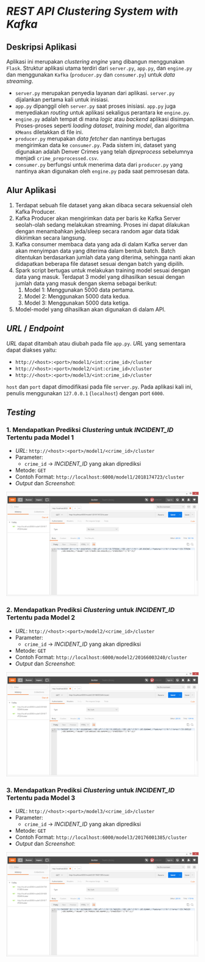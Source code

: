 # *REST API Clustering System with Kafka*
## Deskripsi Aplikasi
Aplikasi ini merupakan *clustering engine* yang dibangun menggunakan ``Flask``. Struktur aplikasi utama terdiri dari `server.py`, `app.py`, dan `engine.py` dan menggunakan `Kafka` (`producer.py` dan `consumer.py`) untuk *data streaming*.
- `server.py` merupakan penyedia layanan dari aplikasi. `server.py` dijalankan pertama kali untuk inisiasi.
- `app.py` dipanggil oleh `server.py` saat proses inisiasi. `app.py` juga menyediakan *routing* untuk aplikasi sekaligus perantara ke `engine.py`.
- `engine.py` adalah tempat di mana *logic* atau *backend* aplikasi disimpan. Proses-proses seperti *loading dataset*, *training model*, dan algoritma ``KMeans`` diletakkan di file ini.
- `producer.py` merupakan *data fetcher* dan nantinya bertugas mengirimkan data ke `consumer.py`. Pada sistem ini, dataset yang digunakan adalah Denver Crimes yang telah di*preprocess* sebelumnya menjadi `crime_preprocessed.csv`.
- `consumer.py` berfungsi untuk menerima data dari `producer.py` yang nantinya akan digunakan oleh `engine.py` pada saat pemrosesan data.
## Alur Aplikasi
1. Terdapat sebuah file dataset yang akan dibaca secara sekuensial oleh Kafka Producer.
2. Kafka Producer akan mengirimkan data per baris ke Kafka Server seolah-olah sedang
melakukan streaming. Proses ini dapat dilakukan dengan menambahkan jeda/sleep secara
random agar data tidak dikirimkan secara langsung.
3. Kafka consumer membaca data yang ada di dalam Kafka server dan akan menyimpan data
yang diterima dalam bentuk batch. Batch ditentukan berdasarkan jumlah data yang diterima, sehingga nanti akan didapatkan beberapa file dataset sesuai dengan batch yang dipilih.
4. Spark script bertugas untuk melakukan training model sesuai dengan data yang masuk.
Terdapat 3 model yang dihasilkan sesuai dengan jumlah data yang masuk dengan skema sebagai berikut:
   1. Model 1: Menggunakan 5000 data pertama.
   2. Model 2: Menggunakan 5000 data kedua.
   3. Model 3: Menggunakan 5000 data ketiga.
5. Model-model yang dihasilkan akan digunakan di dalam API.
## *URL* / *Endpoint*
*URL* dapat ditambah atau diubah pada file `app.py`. *URL* yang sementara dapat diakses yaitu:
- `http://<host>:<port>/model1/<int:crime_id>/cluster`
- `http://<host>:<port>/model2/<int:crime_id>/cluster`
- `http://<host>:<port>/model3/<int:crime_id>/cluster`

``host`` dan ``port`` dapat dimodifikasi pada file `server.py`. Pada aplikasi kali ini, penulis menggunakan `127.0.0.1` (`localhost`) dengan port `6000`.
## *Testing*
### 1. Mendapatkan Prediksi *Clustering* untuk *INCIDENT_ID* Tertentu pada Model 1
- *URL*: `http://<host>:<port>/model1/<crime_id>/cluster`
- Parameter:
  - ``crime_id`` -> *INCIDENT_ID* yang akan diprediksi
- Metode: `GET`
- Contoh Format: `http://localhost:6000/model1/2018174723/cluster`
- *Output* dan *Screenshot*:

![1](img/model1.PNG)
### 2. Mendapatkan Prediksi *Clustering* untuk *INCIDENT_ID* Tertentu pada Model 2
- *URL*: `http://<host>:<port>/model2/<crime_id>/cluster`
- Parameter:
  - ``crime_id`` -> *INCIDENT_ID* yang akan diprediksi
- Metode: `GET`
- Contoh Format: `http://localhost:6000/model2/20166003240/cluster`
- *Output* dan *Screenshot*:

![2](img/model2.png)
### 3. Mendapatkan Prediksi *Clustering* untuk *INCIDENT_ID* Tertentu pada Model 3
- *URL*: `http://<host>:<port>/model3/<crime_id>/cluster`
- Parameter:
  - ``crime_id`` -> *INCIDENT_ID* yang akan diprediksi
- Metode: `GET`
- Contoh Format: `http://localhost:6000/model3/20176001385/cluster`
- *Output* dan *Screenshot*:

![3](img/model3.PNG)
